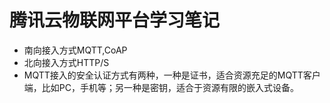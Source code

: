 # 腾讯云物联网平台学习笔记
- 南向接入方式MQTT,CoAP
- 北向接入方式HTTP/S
- MQTT接入的安全认证方式有两种，一种是证书，适合资源充足的MQTT客户端，比如PC，手机等；另一种是密钥，适合于资源有限的嵌入式设备。
